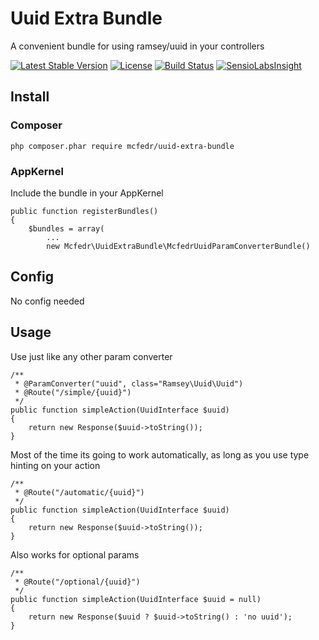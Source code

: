 # Uuid Extra Bundle

A convenient bundle for using ramsey/uuid in your controllers

[![Latest Stable Version](https://poser.pugx.org/mcfedr/uuid-extra-bundle/v/stable.png)](https://packagist.org/packages/mcfedr/uuid-extra-bundle)
[![License](https://poser.pugx.org/mcfedr/uuid-extra-bundle/license.png)](https://packagist.org/packages/mcfedr/uuid-extra-bundle)
[![Build Status](https://travis-ci.org/mcfedr/uuid-extra-bundle.svg?branch=master)](https://travis-ci.org/mcfedr/uuid-extra-bundle)
[![SensioLabsInsight](https://insight.sensiolabs.com/projects/97f6fe7c-375f-4ba1-b222-700a81bd3b65/mini.png)](https://insight.sensiolabs.com/projects/97f6fe7c-375f-4ba1-b222-700a81bd3b65)

## Install

### Composer

    php composer.phar require mcfedr/uuid-extra-bundle

### AppKernel

Include the bundle in your AppKernel

    public function registerBundles()
    {
        $bundles = array(
            ...
            new Mcfedr\UuidExtraBundle\McfedrUuidParamConverterBundle()

## Config

No config needed

## Usage

Use just like any other param converter

    /**
     * @ParamConverter("uuid", class="Ramsey\Uuid\Uuid")
     * @Route("/simple/{uuid}")
     */
    public function simpleAction(UuidInterface $uuid)
    {
        return new Response($uuid->toString());
    }

Most of the time its going to work automatically, as long as you use type hinting on your action

    /**
     * @Route("/automatic/{uuid}")
     */
    public function simpleAction(UuidInterface $uuid)
    {
        return new Response($uuid->toString());
    }
    
Also works for optional params

    /**
     * @Route("/optional/{uuid}")
     */
    public function simpleAction(UuidInterface $uuid = null)
    {
        return new Response($uuid ? $uuid->toString() : 'no uuid');
    }
